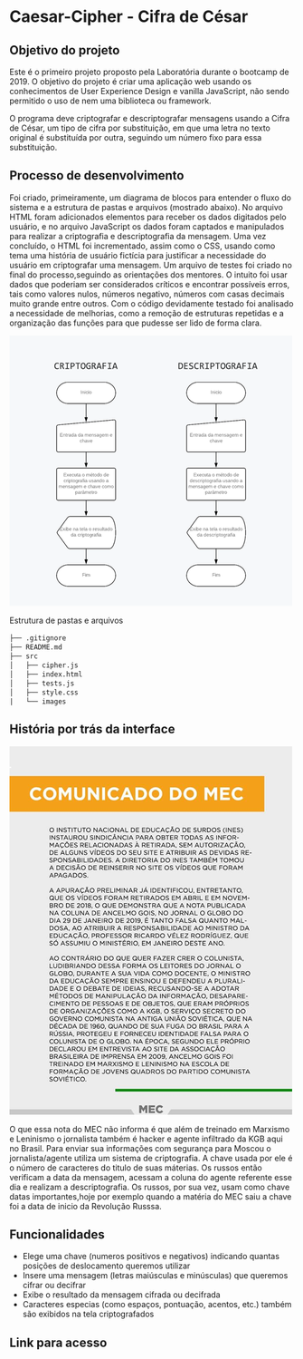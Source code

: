 # Caesar-Cipher - Cifra de César

## Objetivo do projeto
Este é o primeiro projeto proposto pela Laboratória durante o bootcamp de 2019.
O objetivo do projeto é criar uma aplicação web usando os conhecimentos de User Experience Design e vanilla JavaScript, não sendo permitido o uso de nem uma biblioteca ou framework.

O programa deve criptografar e descriptografar mensagens usando a Cifra de César, um tipo de cifra por substituição, em que uma letra no texto original é substituída por outra, seguindo um número fixo para essa substituição.


## Processo de desenvolvimento
Foi criado, primeiramente, um diagrama de blocos para entender o fluxo do sistema e a estrutura de pastas e arquivos (mostrado abaixo). No arquivo HTML foram adicionados elementos para receber os dados digitados pelo usuário, e no arquivo JavaScript os dados foram captados e manipulados para realizar a criptografia e descriptografia da mensagem. Uma vez concluído, o HTML foi incrementado, assim como o CSS, usando como tema uma história de usuário fictícia para justificar a necessidade do usuário em criptografar uma mensagem.
Um arquivo de testes foi criado no final do processo,seguindo as orientações dos mentores. O intuito foi usar dados que poderiam ser considerados críticos e encontrar possíveis erros, tais como valores nulos, números negativo, números com casas decimais muito grande entre outros. Com o código devidamente testado foi analisado a necessidade de melhorias, como a remoção de estruturas repetidas e a organização das funções para que pudesse ser lido de forma clara.

![Diagrama de Blocos](https://github.com/anacamargo/caesar-cipher/blob/master/src/images/diagrama.png)

Estrutura de pastas e arquivos

```
├── .gitignore
├── README.md
├── src
│   ├── cipher.js
│   ├── index.html
│   ├── tests.js
│   ├── style.css
|   └── images
```
## História por trás da interface
![Nota do MEC](https://github.com/anacamargo/caesar-cipher/blob/master/src/images/img_5.png)

O que essa nota do MEC não informa é que além de treinado em Marxismo e Leninismo o jornalista também é hacker e agente infiltrado da KGB aqui no Brasil.
Para enviar sua informações com segurança para Moscou o jornalista/agente utiliza um sistema de criptografia. A chave usada por ele é o número de caracteres do titulo de suas máterias. Os russos então verificam a data da mensagem, acessam a coluna do agente referente esse dia e realizam a descriptografia.
Os russos, por sua vez, usam como chave datas importantes,hoje por exemplo quando a matéria do MEC saiu a chave foi a data de inicio da Revolução Russsa.

## Funcionalidades
*  Elege uma chave (numeros positivos e negativos) indicando quantas posições de deslocamento queremos utilizar
*  Insere uma mensagem (letras maiúsculas e minúsculas) que queremos cifrar ou decifrar
*  Exibe o resultado da mensagem cifrada ou decifrada
*  Caracteres especias (como espaços, pontuação, acentos, etc.) também são exibidos na tela criptografados

## Link para acesso




